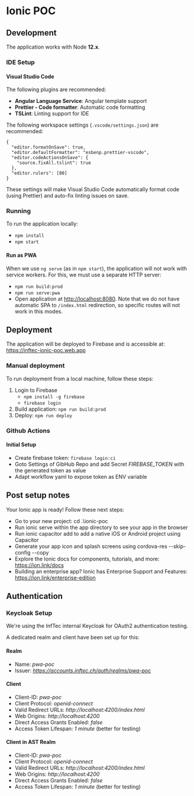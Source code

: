 # Ionic POC

## Development

The application works with Node **12.x**.

### IDE Setup

#### Visual Studio Code

The following plugins are recommended:

- **Angular Language Service**: Angular template support
- **Prettier - Code formatter**: Automatic code formatting
- **TSLint**: Linting support for IDE

The following workspace settings (`.vscode/settings.json`) are recommended:

    {
      "editor.formatOnSave": true,
      "editor.defaultFormatter": "esbenp.prettier-vscode",
      "editor.codeActionsOnSave": {
        "source.fixAll.tslint": true
      },
      "editor.rulers": [80]
    }

These settings will make Visual Studio Code automatically format code (using Prettier)
and auto-fix linting issues on save.

### Running

To run the application locally:

- `npm install`
- `npm start`

#### Run as PWA

When we use `ng serve` (as in `npm start`), the application will not work with service
workers. For this, we must use a separate HTTP server:

- `npm run build:prod`
- `npm run serve:pwa`
- Open application at <http://localhost:8080>. Note that we do not have
  automatic SPA to `/index.html` redirection, so specific routes
  will not work in this modes.

## Deployment

The application will be deployed to Firebase and is accessible at:
<https://inftec-ionic-poc.web.app>

### Manual deployment

To run deployment from a local machine, follow these steps:

1. Login to Firebase
   - `npm install -g firebase`
   - `firebase login`
2. Build application: `npm run build:prod`
3. Deploy: `npm run deploy`

### Github Actions

#### Initial Setup

- Create firebase token: `firebase login:ci`
- Goto Settings of GibHub Repo and add Secret _FIREBASE_TOKEN_ with the generated token as value
- Adapt workflow yaml to expose token as ENV variable

## Post setup notes

Your Ionic app is ready! Follow these next steps:

- Go to your new project: cd .\ionic-poc
- Run ionic serve within the app directory to see your app in the browser
- Run ionic capacitor add to add a native iOS or Android project using Capacitor
- Generate your app icon and splash screens using cordova-res --skip-config --copy
- Explore the Ionic docs for components, tutorials, and more: <https://ion.link/docs>
- Building an enterprise app? Ionic has Enterprise Support and Features: <https://ion.link/enterprise-edition>

## Authentication

### Keycloak Setup

We're using the InfTec internal Keycloak for OAuth2 authentication testing.

A dedicated realm and client have been set up for this:

#### Realm

- Name: _pwa-poc_
- Issuer: _https://accounts.inftec.ch/auth/realms/pwa-poc_

#### Client

- Client-ID: _pwa-poc_
- Client Protocol: _openid-connect_
- Valid Redirect URLs: _http://localhost:4200/index.html_
- Web Origins: _http://localhost:4200_
- Direct Access Grants Enabled: _false_
- Access Token Lifespan: _1 minute_ (better for testing)

#### Client in AST Realm

- Client-ID: _pwa-poc_
- Client Protocol: _openid-connect_
- Valid Redirect URLs: _http://localhost:4200/index.html_
- Web Origins: _http://localhost:4200_
- Direct Access Grants Enabled: _false_
- Access Token Lifespan: _1 minute_ (better for testing)
